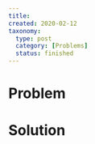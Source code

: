 ```yaml
---
title:
created: 2020-02-12
taxonomy:
  type: post
  category: [Problems]
  status: finished
---
```


# Problem


# Solution
